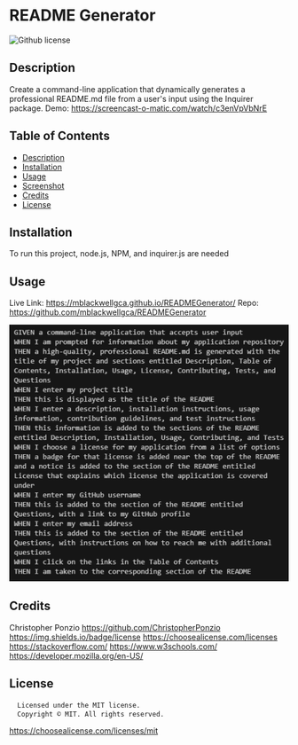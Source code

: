 
  # README Generator

  ![Github license](https://img.shields.io/badge/license-MIT-blueviolet.svg)

  ## Description
  Create a command-line application that dynamically generates a professional README.md file from a user's input using the Inquirer package.
  Demo: https://screencast-o-matic.com/watch/c3enVpVbNrE 
  
  ## Table of Contents
  * [Description](#description)
  * [Installation](#installation)
  * [Usage](#usage)
  * [Screenshot](#screenshot)
  * [Credits](#credits)
  * [License](#license)


  ## Installation
  To run this project, node.js, NPM, and inquirer.js are needed
  
  ## Usage
  Live Link: https://mblackwellgca.github.io/READMEGenerator/ 
  Repo: https://github.com/mblackwellgca/READMEGenerator

  ![Demo Screenshot](./assets/images/criteria.png)

  ## Credits
  Christopher Ponzio https://github.com/ChristopherPonzio 
  https://img.shields.io/badge/license 
  https://choosealicense.com/licenses 
  https://stackoverflow.com/ 
  https://www.w3schools.com/ 
  https://developer.mozilla.org/en-US/
  
  ## License
      Licensed under the MIT license.
      Copyright ©️ MIT. All rights reserved. 
      
  https://choosealicense.com/licenses/mit
  
